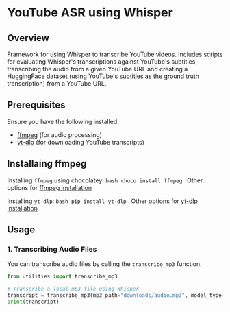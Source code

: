 # YouTube ASR using Whisper

## Overview

Framework for using Whisper to transcribe YouTube videos. Includes scripts for evaluating Whisper's transcriptions against YouTube's subtitles, transcribing the audio from a given YouTube URL and creating a HuggingFace dataset (using YouTube's subtitles as 
the ground truth transcription) from a YouTube URL.

## Prerequisites

Ensure you have the following installed:

- [ffmpeg](https://www.ffmpeg.org/download.html) (for audio processing)
- [yt-dlp](https://github.com/yt-dlp/yt-dlp) (for downloading YouTube transcripts)

## Installaing ffmpeg

Installing `ffmpeg` using chocolatey:
    ```bash
    choco install ffmpeg
    ```
Other options for [ffmpeg installation](https://avpres.net/FFmpeg/install_Windows)

Installing `yt-dlp`:
    ```bash
    pip install yt-dlp
    ```
Other options for [yt-dlp installation](https://github.com/yt-dlp/yt-dlp/wiki/Installation)

## Usage

### 1. Transcribing Audio Files

You can transcribe audio files by calling the `transcribe_mp3` function.

```python
from utilities import transcribe_mp3

# Transcribe a local mp3 file using Whisper
transcript = transcribe_mp3(mp3_path="downloads/audio.mp3", model_type="base")
print(transcript)
